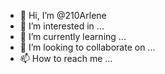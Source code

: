 - 👋 Hi, I’m @210Arlene
- 👀 I’m interested in ...
- 🌱 I’m currently learning ...
- 💞️ I’m looking to collaborate on ...
- 📫 How to reach me ...

<!---
210Arlene/210Arlene is a ✨ special ✨ repository because its `README.md` (this file) appears on your GitHub profile.
You can click the Preview link to take a look at your changes.
--->
